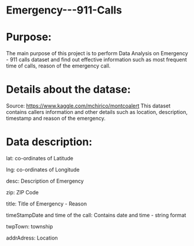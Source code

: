 # Emergency---911-Calls

# Purpose: 
The main purpose of this project is to perform Data Analysis on Emergency - 911 calls dataset and find out effective information such as most frequent time of calls, reason of the emergency call.

# Details about the datase:
Source: https://www.kaggle.com/mchirico/montcoalert
This dataset contains callers information and other details such as location, description, timestamp and reason of the emergency.

# Data description:
lat: co-ordinates of Latitude

lng: co-ordinates of Longitude

desc: Description of Emergency

zip: ZIP Code

title: Title of Emergency - Reason

timeStampDate and time of the call: Contains date and time - string format

twpTown: township

addrAdress: Location
